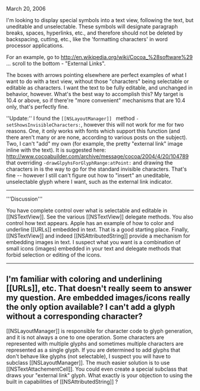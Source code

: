 

March 20, 2006

I'm looking to display special symbols into a text view, following the text, but uneditable and unselectable. These symbols will designate paragraph breaks, spaces, hyperlinks, etc., and therefore should not be deleted by backspacing, cutting, etc., like the 'formatting characters' in word processor applications.

For an example, go to http://en.wikipedia.org/wiki/Cocoa_%28software%29 ... scroll to the bottom - "External Links". 

The boxes with arrows pointing elsewhere are perfect examples of what I want to do with a text view, without those "characters" being selectable or editable as characters. I want the text to be fully editable, and unchanged in behavior, however. What's the best way to accomplish this? My target is 10.4 or above, so if there're "more convenient" mechanisms that are 10.4 only, that's perfectly fine.

''Update:'' I found the <code>[[NSLayoutManager]] </code> method <code>-setShowsInvisibleCharacters:</code>, however this will not work for me for two reasons. One, it only works with fonts which support this function (and there aren't many or are none, according to various posts on the subject). Two, I can't "add" my own (for example, the pretty "external link" image inline with the text). It is suggested here: http://www.cocoabuilder.com/archive/message/cocoa/2004/4/20/104789 that overriding <code>-drawGlpyhsForGlyphRange:atPoint:</code> and drawing the characters in is the way to go for the standard invisible characters. That's fine -- however I still can't figure out how to "insert" an uneditable, unselectable glyph where I want, such as the external link indicator.

----

'''Discussion'''

You have complete control over what is selectable and editable in [[NSTextView]].  See the various [[NSTextView]] delegate methods.  You also control how text appears.  Apple has an example of how to color and underline [[URLs]] embedded in text.  That is a good starting place.  Finally, [[NSTextView]] and indeed [[NSAttributedString]] provide a mechanism for embedding images in text.  I suspect what you want is a combination of small icons (images) embedded in your text and delegate methods that forbid selection or editing of the icons.

----
I'm familiar with coloring and underlining [[URLs]], etc. That doesn't really seem to answer my question. Are embedded images/icons really the only option available? I can't add a glyph without a corresponding character?
----


[[NSLayoutManager]] is responsible for character code to glyph generation, and it is not always a one to one operation.  Some characters are represented with multiple glyphs and sometimes multiple characters are represented as a single glyph.  If you are determined to add glyphs that don't behave like glyphs (not selectable), I suspect you will have to subclass [[NSLayoutManager]].  The much easier solution is to use [[NSTextAttachementCell]].  You could even create a special subclass that draws your "external link" glyph.  What exactly is your objection to using the built in capabilities of [[NSAttributedString]] ?